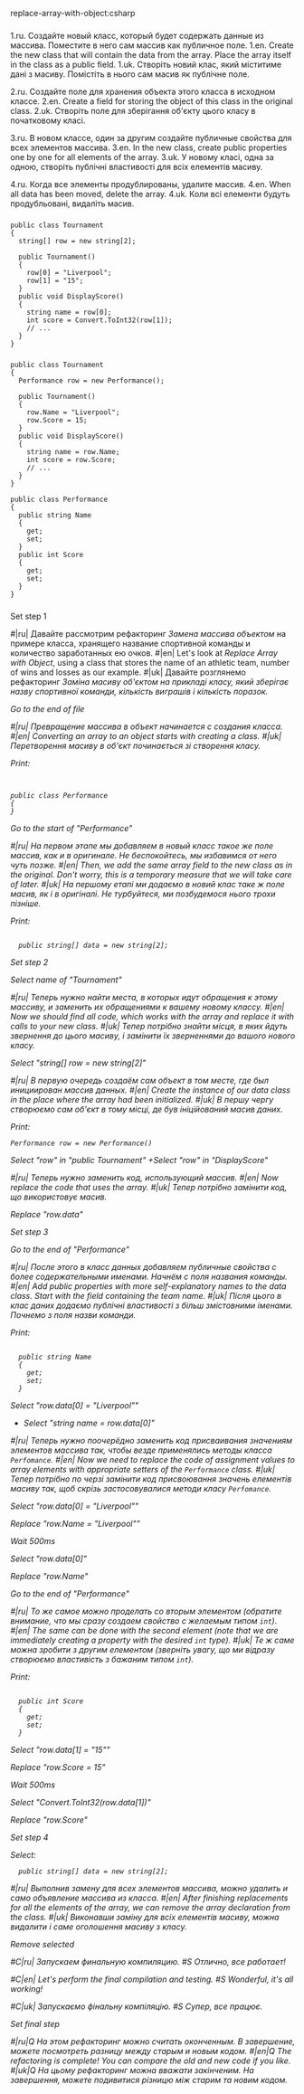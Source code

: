 replace-array-with-object:csharp

###

1.ru. Создайте новый класс, который будет содержать данные из массива. Поместите в него сам массив как публичное поле.
1.en. Create the new class that will contain the data from the array. Place the array itself in the class as a public field.
1.uk. Створіть новий клас, який міститиме дані з масиву. Помістіть в нього сам масив як публічне поле.

2.ru. Создайте поле для хранения объекта этого класса в исходном классе.
2.en. Create a field for storing the object of this class in the original class.
2.uk. Створіть поле для зберігання об'єкту цього класу в початковому класі.

3.ru. В новом классе, один за другим создайте публичные свойства для всех элементов массива.
3.en. In the new class, create public properties one by one for all elements of the array.
3.uk. У новому класі, одна за одною, створіть публічні властивості для всіх елементів масиву.

4.ru. Когда все элементы продублированы, удалите массив.
4.en. When all data has been moved, delete the array.
4.uk. Коли всі елементи будуть продубльовані, видаліть масив.



###

```
public class Tournament
{
  string[] row = new string[2];

  public Tournament()
  {
    row[0] = "Liverpool";
    row[1] = "15";
  }
  public void DisplayScore()
  {
    string name = row[0];
    int score = Convert.ToInt32(row[1]);
    // ...
  }
}
```

###

```
public class Tournament
{
  Performance row = new Performance();

  public Tournament()
  {
    row.Name = "Liverpool";
    row.Score = 15;
  }
  public void DisplayScore()
  {
    string name = row.Name;
    int score = row.Score;
    // ...
  }
}

public class Performance
{
  public string Name
  {
    get;
    set;
  }
  public int Score
  {
    get;
    set;
  }
}
```

###

Set step 1

#|ru| Давайте рассмотрим рефакторинг <i>Замена массива объектом</i> на примере класса, хранящего название спортивной команды и количество заработанных ею очков.
#|en| Let's look at <i>Replace Array with Object</i>, using a class that stores the name of an athletic team, number of wins and losses as our example.
#|uk| Давайте розглянемо рефакторинг <i>Заміна масиву об'єктом<i> на прикладі класу, який зберігає назву спортивної команди, кількість виграшів і кількість поразок.

Go to the end of file

#|ru| Превращение массива в объект начинается с создания класса.
#|en| Converting an array to an object starts with creating a class.
#|uk| Перетворення масиву в об'єкт починається зі створення класу.

Print:
```


public class Performance
{
}
```

Go to the start of "Performance"

#|ru| На первом этапе мы добавляем в новый класс такое же поле массив, как и в оригинале. Не беспокойтесь, мы избавимся от него чуть позже.
#|en| Then, we add the same array field to the new class as in the original. Don't worry, this is a temporary measure that we will take care of later.
#|uk| На першому етапі ми додаємо в новий клас таке ж поле масив, як і в оригіналі. Не турбуйтеся, ми позбудемося нього трохи пізніше.

Print:
```

  public string[] data = new string[2];
```

Set step 2

Select name of "Tournament"

#|ru| Теперь нужно найти места, в которых идут обращения к этому массиву, и заменить их обращениями к вашему новому классу.
#|en| Now we should find all code, which works with the array and replace it with calls to your new class.
#|uk| Тепер потрібно знайти місця, в яких йдуть звернення до цього масиву, і замінити їх зверненнями до вашого нового класу.

Select "string[] row = new string[2]"

#|ru| В первую очередь создаём сам объект в том месте, где был инициирован массив данных.
#|en| Create the instance of our data class in the place where the array had been initialized.
#|uk| В першу чергу створюємо сам об'єкт в тому місці, де був ініційований масив даних.

Print:
```
Performance row = new Performance()
```

Select "row" in "public Tournament"
+Select "row" in "DisplayScore"

#|ru| Теперь нужно заменить код, использующий массив.
#|en| Now replace the code that uses the array.
#|uk| Тепер потрібно замінити код, що використовує масив.

Replace "row.data"

Set step 3

Go to the end of "Performance"

#|ru| После этого в класс данных добавляем публичные свойства с более содержательными именами. Начнём с поля названия команды.
#|en| Add public properties with more self-explanatory names to the data class. Start with the field containing the team name.
#|uk| Після цього в клас даних додаємо публічні властивості з більш змістовними іменами. Почнемо з поля назви команди.

Print:
```

  public string Name
  {
    get;
    set;
  }
```

Select "row.data[0] = "Liverpool""
+ Select "string name = row.data[0]"

#|ru| Теперь нужно поочерёдно заменить код присваивания значениям элементов массива так, чтобы везде применялись методы класса <code>Perfomance</code>.
#|en| Now we need to replace the code of assignment values to array elements with appropriate setters of the <code>Performance</code> class.
#|uk| Тепер потрібно по черзі замінити код присвоювання значень елементів масиву так, щоб скрізь застосовувалися методи класу <code>Perfomance</code>.

Select "row.data[0] = "Liverpool""

Replace "row.Name = "Liverpool""

Wait 500ms

Select "row.data[0]"

Replace "row.Name"

Go to the end of "Performance"

#|ru| То же самое можно проделать со вторым элементом (обратите внимание, что мы сразу создаем свойство с желаемым типом <code>int</code>).
#|en| The same can be done with the second element (note that we are immediately creating a property with the desired <code>int</code> type).
#|uk| Те ж саме можна зробити з другим елементом (зверніть увагу, що ми відразу створюємо властивість з бажаним типом <code>int</code>).

Print:
```

  public int Score
  {
    get;
    set;
  }
```


Select "row.data[1] = "15""

Replace "row.Score = 15"

Wait 500ms

Select "Convert.ToInt32(row.data[1])"

Replace "row.Score"

Set step 4

Select:
```
  public string[] data = new string[2];

```

#|ru| Выполнив замену для всех элементов массива, можно удалить и само объявление массива из класса.
#|en| After finishing replacements for all the elements of the array, we can remove the array declaration from the class.
#|uk| Виконавши заміну для всіх елементів масиву, можна видалити і саме оголошення масиву з класу.

Remove selected

#C|ru| Запускаем финальную компиляцию.
#S Отлично, все работает!

#C|en| Let's perform the final compilation and testing.
#S Wonderful, it's all working!

#C|uk| Запускаємо фінальну компіляцію.
#S Супер, все працює.

Set final step

#|ru|Q На этом рефакторинг можно считать оконченным. В завершение, можете посмотреть разницу между старым и новым кодом.
#|en|Q The refactoring is complete! You can compare the old and new code if you like.
#|uk|Q На цьому рефакторинг можна вважати закінченим. На завершення, можете подивитися різницю між старим та новим кодом.